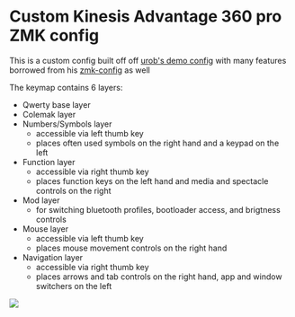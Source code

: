 # Custom Kinesis Advantage 360 pro ZMK config


This is a custom config built off off [urob's demo config](https://github.com/urob/adv360-demo-config) with many features borrowed from his [zmk-config](https://github.com/urob/zmk-config) as well

The keymap contains 6 layers:
- Qwerty base layer
- Colemak layer
- Numbers/Symbols layer
  - accessible via left thumb key
  - places often used symbols on the right hand and a keypad on the left
- Function layer
  - accessible via right thumb key
  - places function keys on the left hand and media and spectacle controls on the right
- Mod layer
  - for switching bluetooth profiles, bootloader access, and brigtness controls
- Mouse layer
  - accessible via left thumb key
  - places mouse movement controls on the right hand
- Navigation layer
  - accessible via right thumb key
  - places arrows and tab controls on the right hand, app and window switchers on the left


<img src="https://github.com/cosmicbuffalo/adv360-zmk-config/blob/main/keymap.jpg?raw=true">
